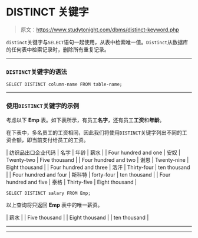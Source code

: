 # DISTINCT 关键字

> 原文：<https://www.studytonight.com/dbms/distinct-keyword.php>

`distinct`关键字与`SELECT`语句一起使用，从表中检索唯一值。`Distinct`从数据库的任何表中检索记录时，删除所有重复记录。

* * *

### `DISTINCT`关键字的语法

```
SELECT DISTINCT column-name FROM table-name;
```

* * *

### 使用`DISTINCT`关键字的示例

考虑以下 **Emp** 表。如下表所示，有员工**名字**，还有员工**工资**和**年龄**。

在下表中，多名员工的工资相同，因此我们将使用`DISTINCT`关键字列出不同的工资金额，即当前支付给员工的工资。

| 纺织品出口企业代码 | 名字 | 年龄 | 薪水 |
| Four hundred and one | 安奴 | Twenty-two | Five thousand |
| Four hundred and two | 谢恩 | Twenty-nine | Eight thousand |
| Four hundred and three | 洛汗 | Thirty-four | ten thousand |
| Four hundred and four | 斯科特 | forty-four | ten thousand |
| Four hundred and five | 泰格 | Thirty-five | Eight thousand |

```
SELECT DISTINCT salary FROM Emp;
```

以上查询将只返回 **Emp** 表中的唯一薪资。

| 薪水 |
| Five thousand |
| Eight thousand |
| ten thousand |

* * *

* * *